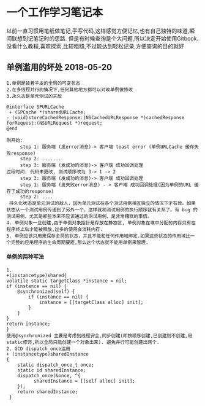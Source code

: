 # 一个工作学习笔记本
   以前一直习惯用笔纸做笔记,手写代码,这样感觉方便记忆,也有自己独特的味道,瞬间联想到记笔记时的思路.
   但是有时候查询是个大问题,所以决定开始使用Gitbook. 没看什么教程,喜欢探索,比较粗糙,不过能达到轻松记录,方便查询的目的就好
## 单例滥用的坏处 2018-05-20 
    1.单例是披着羊皮的全局的可变状态
    2.在多线程并行的情况下,任何其他地方都可以对改单例做修改
    3.永久态是单元测试的天敌
    
    @interface SPURLCache
     + (SPCache *)sharedURLCache;
    - (void)storeCachedResponse:(NSCachedURLResponse *)cachedResponse forRequest:(NSURLRequest *)request;
    @end 
    
    刚开始:
         step 1: 服务端 (发error消息)-> 客户端 toast error (单例URLCache 缓存失败response)
         step 2: .......
         step 3: 服务端 (发成功的消息)-> 客户端 成功回调处理
    过段时间: 代码未更改, 测试顺序改为 3-> 1 -> 2
         step 3: 服务端 (发成功的消息)-> 客户端 成功回调处理
         step 1: 服务端 (发失败error消息) - > 客户端 成功回调处理(因为单例的URL 缓存了成功的response)
         step 2: ....
     持久化状态是单元测试的敌人，因为单元测试在各个测试用例相互独立的情况下才有效。如果状态从一个测试用例传递到了另外一个，这样就和测试用例的执行顺序就有关系了。有 bug 的测试用例，尤其是那些本来不应该通过的测试用例，是非常糟糕的事情。
    4. 单例对象一旦创建,由于单例对象指针是存放在静态区, 单例对象在堆中分配的内存只有在程序终止后才能被释放,过多的使用会消耗内存. 
    5. 单例应该只用来保存全局的状态，并且不能和任何作用域绑定.如果这些状态的作用域比一个完整的应用程序的生命周期要短,那么这个状态就不能用单例来管理.
#### 单例的两种写法
    1.
    +(instancetype)shared{
    volatile static targetClass *instance = nil;
    if (instance == nil) {
        @synchronized(self) {
            if (instance == nil) {
                instance = [[targetClass alloc] init];
            }
        }
    }
    return instance;
    }
    使用@synchronized 主要是考虑到线程安全,同步创建(即按顺序创建,已创建则不创建,用static修饰,所以全局只能创建一个对象出来). 避免并行可能创建出两个.
    2. GCD dispatch_once运用
    + (instancetype)sharedInstance
    {
        static dispatch_once_t once;
        static id sharedInstance;
        dispatch_once(&once, ^{
              sharedInstance = [[self alloc] init];
        });
        return sharedInstance;
     }
     


    

